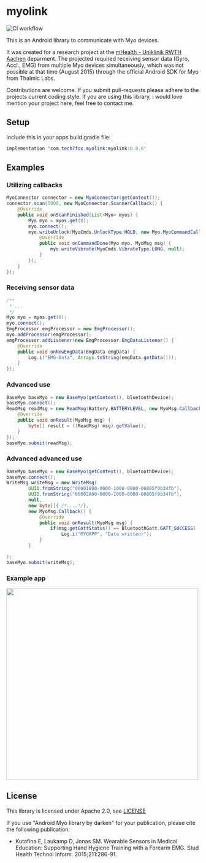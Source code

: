 # myolink
![CI workflow](https://github.com/TECH7Fox/myolink/actions/workflows/gradle.yml/badge.svg)


This is an Android library to communicate with Myo devices.

It was created for a research project at the [mHealth - Uniklinik RWTH Aachen](https://mhealth.imib.rwth-aachen.de) deparment. The projected required receiving sensor data (Gyro, Accl., EMG) from multiple Myo devices simultaneously, which was not possible at that time (August 2015) through the official Android SDK for Myo from Thalmic Labs.

Contributions are welcome. If you submit pull-requests please adhere to the projects current coding style.
If you are using this library, i would love mention your project here, feel free to contact me.

## Setup
Include this in your apps build.gradle file:
```java
implementation 'com.tech7fox.myolink:myolink:0.0.6'
```

## Examples
### Utilizing callbacks
```java
MyoConnector connector = new MyoConnector(getContext());
connector.scan(5000, new MyoConnector.ScannerCallback() {
    @Override
    public void onScanFinished(List<Myo> myos) {
        Myo myo = myos.get(0);
        myo.connect();
        myo.writeUnlock(MyoCmds.UnlockType.HOLD, new Myo.MyoCommandCallback() {
            @Override
            public void onCommandDone(Myo myo, MyoMsg msg) {
                myo.writeVibrate(MyoCmds.VibrateType.LONG, null);
            }
        });
    }
});
```

### Receiving sensor data
```java
/**
 * ...
 */
Myo myo = myos.get(0);
myo.connect();
EmgProcessor emgProcessor = new EmgProcessor();
myo.addProcessor(emgProcessor);
emgProcessor.addListener(new EmgProcessor.EmgDataListener() {
    @Override
    public void onNewEmgData(EmgData emgData) {
        Log.i("EMG-Data", Arrays.toString(emgData.getData()));
    }
});
```

### Advanced use
```java
BaseMyo baseMyo = new BaseMyo(getContext(), bluetoothDevice);
baseMyo.connect();
ReadMsg readMsg = new ReadMsg(Battery.BATTERYLEVEL, new MyoMsg.Callback() {
    @Override
    public void onResult(MyoMsg msg) {
        byte[] result = ((ReadMsg) msg).getValue();
    }
});
baseMyo.submit(readMsg);
```

### Advanced advanced use
```java
BaseMyo baseMyo = new BaseMyo(getContext(), bluetoothDevice);
baseMyo.connect();
WriteMsg writeMsg = new WriteMsg(
        UUID.fromString("00001800-0000-1000-8000-00805f9b34fb"),
        UUID.fromString("00002A00-0000-1000-8000-00805f9b34fb"),
        null,
        new byte[]{ /*....*/},
        new MyoMsg.Callback() {
            @Override
            public void onResult(MyoMsg msg) {
                if(msg.getGattStatus() == BluetoothGatt.GATT_SUCCESS)
                    Log.i("MYOAPP", "Data written!");
            }
        }

);
baseMyo.submit(writeMsg);
```
### Example app
<img src="https://raw.githubusercontent.com/d4rken/myolink/master/exampleapp/exampleapp.png" height="500">

## License
This library is licensed under Apache 2.0, see [LICENSE](./LICENSE)

If you use "Android Myo library by darken" for your publication, please cite the following publication:
 * Kutafina E, Laukamp D, Jonas SM. Wearable Sensors in Medical Education: Supporting Hand Hygiene Training with a Forearm EMG. Stud Health Technol Inform. 2015;211:286-91.
